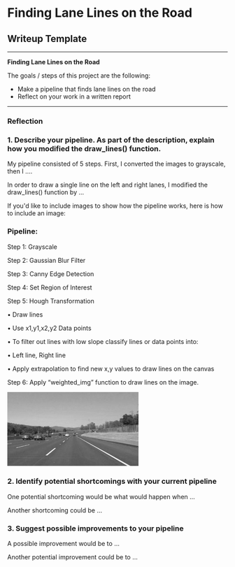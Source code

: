 # **Finding Lane Lines on the Road** 

## Writeup Template

---

**Finding Lane Lines on the Road**

The goals / steps of this project are the following:
* Make a pipeline that finds lane lines on the road
* Reflect on your work in a written report


[//]: # (Image References)

[image1]: ./examples/grayscale.jpg "Grayscale"

---

### Reflection

### 1. Describe your pipeline. As part of the description, explain how you modified the draw_lines() function.

My pipeline consisted of 5 steps. First, I converted the images to grayscale, then I .... 

In order to draw a single line on the left and right lanes, I modified the draw_lines() function by ...

If you'd like to include images to show how the pipeline works, here is how to include an image: 

### Pipeline:

Step 1: Grayscale

Step 2: Gaussian Blur Filter

Step 3: Canny Edge Detection

Step 4: Set Region of Interest

Step 5: Hough Transformation

•	Draw lines

•	Use x1,y1,x2,y2 Data points

•	To filter out lines with low slope classify lines or data points into:

•	Left line, Right line

•	Apply extrapolation to find new x,y values to draw lines on the canvas

Step 6: Apply “weighted_img” function to draw lines on the image.



![alt text][image1]


### 2. Identify potential shortcomings with your current pipeline


One potential shortcoming would be what would happen when ... 

Another shortcoming could be ...


### 3. Suggest possible improvements to your pipeline

A possible improvement would be to ...

Another potential improvement could be to ...
